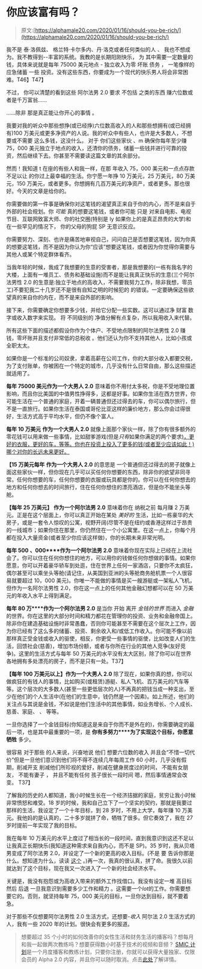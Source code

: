 # 你应该富有吗？

> 原文:[https://alphamale20.com/2020/01/16/should-you-be-rich/](https://alphamale20.com/2020/01/16/should-you-be-rich/)

我不是 泰·洛佩兹、 格兰特·卡尔多内、丹·洛克或者任何类似的人 、 我也不想成为。我不教得到--丰富的系统。我教的是长期阳刚快乐， 为 其中需要一定数量的钱，具体来说就是每年 75000 美元地点 - 独立收入为零 坏账 债务 ， 一笔像样的应急储蓄 一些 投资。没有这些东西，你要成为一个现代的快乐男人将会非常困难。T46】T47】

不过， 你可以清楚的看到这些 阿尔法男 2.0 要求 不包括 之类的东西 赚六位数或者是千万富翁……

……除非 那是真正能让你开心的事情 。

我要对我的听众中那些想挣(或已经挣)六位数高收入的人和那些想拥有(或已经拥有)100 万美元或更多净资产的人说。我的听众中有些人，也许是大多数人，不想要或不需要 这么多钱，这没什么。 对于 你们这些家伙 、m 确保你每年至少赚 75，000 美元独立于地点的收入，还清你的债务，储蓄一些钱并进行可靠的投资，然后继续下去。你甚至不需要读这篇文章的其余部分。

然而！我知道 t 在座的有些人和我一样，在那 年收入 75，000 美元和一点点存款不足以让 的你过上最幸福的生活。你宁愿一年挣 10 万美元，25 万美元，80 万美元，150 万美元，或者更多。你想拥有几百万美元的净资产，或者更多。那也很好。今天的文章是给你的。

你需要做的第一件事是确保你对这笔钱的渴望真正来自于你的内心，而不是来自于外部的社会规划。你 *可能* 真的想要这笔钱，或者你可能 只是 对来自电影、电视节目、互联网致富大师、你的社交圈(特别是 ly 如果你上的是真正昂贵的大学)和 在一些罕见的情况下， 你的父母的狗屁 SP 无意识反应。

你需要努力、深刻、也许是痛苦地审视自己，问问自己是否想要这笔钱，因为你真的想要这笔钱，而不是因为你认为你“应该”想要这笔钱，或者因为你觉得你需要与其他人或某个特定群体看齐。

当我年轻的时候，我成了我想要的生意的受害者，那是我想要的(一栋有我名字的大楼，上面有一堆员工、债务和基础设施)而不是能让我真正快乐的生意(三个阿尔法男性 2.0 的生意是:独立于地点的高收入，不需要我努力工作，除非我想，零员工)不要犯我二十几岁还不是很有自知之明的时候犯的 的错误。一定要确保这些欲望真的来自你的内在，而不是来自外部的影响。

接下来，你需要确定你想要多少钱，并给它分配一些实数。这可以通过净 财富 数字或收入数字来实现。 将 不同级别的 净值分解有点复杂，所以我用收入来代替。

所有这些下面的描述都假设你作为个体户、不受地点限制的阿尔法男性 2.0 赚钱，零坏账并且支付非常低的总税收 。他们还认为你不支持其他人，比如小孩或全职太太。

如果你是一个标准的公司奴隶，拿着高薪在公司工作，你的大部分收入都要交税，为了支付账单，你被困在一个特定的城市，几乎没有什么日常自由，那么这些描述就适用了。

**每年 75000 美元作为一个大男人 2.0** 意味着你不用付太多税，你是不受地理位置影响，而且你比美国的中值男性挣得多，这都是好事。如果你生活在西方世界，你可能生活在一个普通的家庭，开着一辆普通但还过得去的车，你可以偶尔旅行，但不是一直旅行。如果你生活在泰国或哥伦比亚这样的廉价地方，那么你会过得很好，生活方式高于平均水平，但仍不像个富人。

**每年 10 万美元** **作为一个大男人 2.0** 就像上面那个家伙一样，除了你有很多额外的零花钱可以用来做一些事情，比如甜爹游戏(但是*只有*如果你满足的两个要求[)，更好的衣服，更好的车，等等。你也在投资上投入了更多的钱(或者至少应该如此！)哪个对你的长远未来更好。](https://blackdragonblog.com/2017/02/09/okay-pay-sex/)

**【15 万美元每年** **作为一个大男人 2.0** 的意思是 一个普通但还过得去的房子就像上面这些家伙一样，但你现在几乎可以买任何你想要的东西，除非你的欲望非同寻常。任何你想要的车，任何你想要的衣服或玩具都是你的。你可以在任何你想去的地方和任何你想去的时间旅行，住在任何你想住的漂亮酒店，但是你不能坐头等舱。

**【每年 25 万美元】** **作为一个阿尔法男 2.0** 意味着你在 纳税之前 每月赚 2 万美元。正是在这个层面上，你可以真正开始在某处 *美好的* 生活，比如一栋豪华的大房子，或是一套令人惊叹的公寓，视野开阔(尽管不是在纽约或香港这样过于昂贵的一线城市；如果你住在那里，你仍然住在一个小公寓里。在这一点上，你每个月都在投入大量资金(或者至少你应该这样做)，你的长期未来非常光明。

**每年 500** **、000****作为一个阿尔法男 2.0** 意味着你现在实际上已经在上流社会了。你可以住在任何你想住的地方，可以用你的钱做任何你想做的事情。如果你愿意，你可以开着豪华轿车到处逛，住在世界上任何一家酒店，只要你不太疯狂，偶尔甚至可以乘坐头等舱(请记住，从美国到亚洲的头等舱商务舱机票一个人很容易就要超过 10，000 美元)。你唯一不能做的事情是买一艘游艇或一架私人飞机，但作为一名阿尔法男性 2.0，你在这一点上的任何其他金融幻想都可以在 50 万美元的年收入水平上得到满足。

**每年 80 万****作为一个阿尔法男 2.0** 是当你 开始 离开 *金钱的世界* 而进入 *金融* 的世界。你在这里的大部分时间和精力都花在管理你的投资、业务和金融帝国上。除非你在建造基础设施时非常愚蠢，否则你可能甚至不需要在这个层次上工作，因为你已经有了这么多的储蓄、投资、剩余收入和/或低工作收入。你可能不像以前那样真正受金钱或收入的驱使，相反，你更受一些事情的驱使，比如改变人们的生活，回馈社会(慈善)，增加市场份额，或者与你所在行业的其他人竞争(友好竞争)。这里的生活方式与每年 50 万美元的水平没有太大区别，除了你可以在世界各地拥有多处漂亮的房子，而不是只有一处。T37】

**【每年 100 万美元以上】作为一个大男人 2.0** 除了现在，如果你真的想，你可以做疯狂的有钱人的事情，比如购买(或租赁)游艇、私人飞机、百万美元的汽车等等。这个层次的大多数人(甚至一些更低层次的人)不再真的把钱当成一种支出，至少在他们的个人生活中(在他们的生意中，钱仍然是一个因素)。如上所述，他们的关注点与其说是金钱，不如说是他们生活中的其他事情，如业务增长、个人成长、慈善、家庭、 、 等等。

一旦你选择了一个金钱目标(你知道这是来自于你而不是外在的)，你需要确定的最后一项，也是其中最重要的一项，是 **你有多努力****为了实现这个目标，你愿意牺牲** 多少。

很容易 对于那些 的人来说，兴奋地说 他们 想要六位数的收入 并且会“不惜一切代价”但是一旦他们意识到他们将不得不连续几年每周工作 60 小时，几乎没有假期，削减开支 削减他们所珍视的爱好，削减在健身房度过的时间， 不能有女朋友， 不能有妻子 ， 并且不能有任何 孩子很长一段时间 嗯，然后事情通常会改变。 T37】

了解我的历史的人都知道，我小时候生长在一个经济拮据的家庭，贫穷让我小时候非常愤怒和难受。18 岁的时候，我和自己立下了一个坚实的契约，那就是我要过那样的生活，我设定了一个十年目标，到 28 岁时，不用上大学，每年赚 10 万美元。我他妈的是认真的，二十多岁就拼了命，牺牲了很多。但它奏效了，我在 27 岁时提前一年实现了我的目标。

我在每年 10 万美元的水平上度过了相当长的一段时间，直到我意识到这还不足以让我真正长期快乐(我知道这种需求来自我内心，而不是 SP)。35 岁时，我从贝塔男变成了阿尔法男 2.0，并设定了一个新的更高的收入目标。(不是 要 告诉你那是什么。想知道为什么，读读 [这个](https://blackdragonblog.com/2018/11/12/why-i-dont-talk-about-personal-financial-or-dating-numbers/) 。)再一次，我真的很认真，拼了命。我很久以前就达到了这个目标，现在我又一次进入了一个新的社会经济水平。

关键是，我没有抱怨或为高收入带来的额外工作找借口。我没有设定一堆 高目标 然后 后退 一旦我意识到需要多少工作和精力 。这需要一个*lot*的工作。你需要想要它的。否则，就坚持每年 75，000 美元的目标，一旦你达到目标，就不要着急。

对于那些不仅想要阿尔法男性 2.0 生活方式，还想要-*收入* 阿尔法 2.0 生活方式的人，我有一些 2020 年的计划。很快会有更多的报道。

> 想要超过 35 个小时的如何改善你的女性生活和财务生活的播客吗？想每月和我一起做两次教练吗？想要获得数小时基于技术的视频和音频？ [SMIC 计划](https://alphamale20.kartra.com/page/vIL17)是一个月度播客和教练计划，只要你注册，你就可以获得大量独家、仅限会员的 Alpha 2.0 内容，并且你可以随时取消。点击[此处](https://alphamale20.kartra.com/page/vIL17)了解详情。